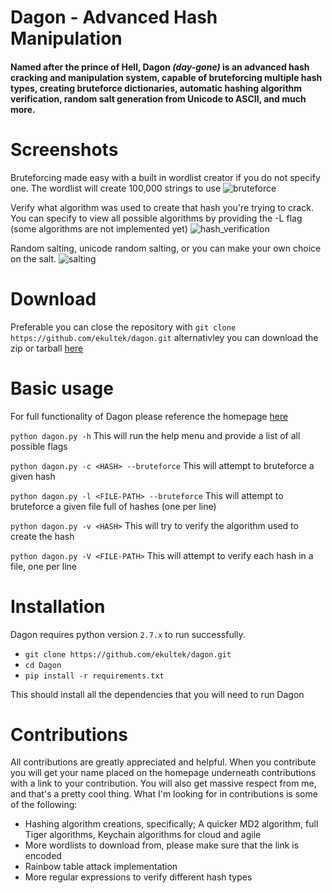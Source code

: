 # Dagon - Advanced Hash Manipulation
#### Named after the prince of Hell, Dagon *(day-gone)* is an advanced hash cracking and manipulation system, capable of bruteforcing multiple hash types, creating bruteforce dictionaries, automatic hashing algorithm verification, random salt generation from Unicode to ASCII, and much more. 

# Screenshots

Bruteforcing made easy with a built in wordlist creator if you do not specify one. The wordlist will create 100,000 strings to use
![bruteforce](https://cloud.githubusercontent.com/assets/14183473/26070657/fc6ef54e-396a-11e7-8479-5410ea2d170d.PNG)

Verify what algorithm was used to create that hash you're trying to crack. You can specify to view all possible algorithms by providing the -L flag (some algorithms are not implemented yet)
![hash_verification](https://cloud.githubusercontent.com/assets/14183473/26070690/1cd632a2-396b-11e7-89cc-20182d347848.PNG)

Random salting, unicode random salting, or you can make your own choice on the salt.
![salting](https://cloud.githubusercontent.com/assets/14183473/26070692/1eb062f0-396b-11e7-91bb-4238bd241bef.PNG)

# Download

Preferable you can close the repository with `git clone https://github.com/ekultek/dagon.git` alternativley you can download the zip or tarball [here](https://github.com/ekultek/dagon/releases)

# Basic usage

For full functionality of Dagon please reference the homepage [here](https://ekultek.github.io/Dagon/)

`python dagon.py -h` This will run the help menu and provide a list of all possible flags

`python dagon.py -c <HASH> --bruteforce` This will attempt to bruteforce a given hash

`python dagon.py -l <FILE-PATH> --bruteforce` This will attempt to bruteforce a given file full of hashes (one per line)

`python dagon.py -v <HASH>` This will try to verify the algorithm used to create the hash

`python dagon.py -V <FILE-PATH>` This will attempt to verify each hash in a file, one per line

# Installation

Dagon requires python version `2.7.x` to run successfully.

 - `git clone https://github.com/ekultek/dagon.git`
 - `cd Dagon`
 - `pip install -r requirements.txt`
 
This should install all the dependencies that you will need to run Dagon

# Contributions

All contributions are greatly appreciated and helpful. When you contribute you will get your name placed on the homepage underneath contributions with a link to your contribution. You will also get massive respect from me, and that's a pretty cool thing. What I'm looking for in contributions is some of the following:

 - Hashing algorithm creations, specifically; A quicker MD2 algorithm, full Tiger algorithms, Keychain algorithms for cloud and agile
 - More wordlists to download from, please make sure that the link is encoded
 - Rainbow table attack implementation
 - More regular expressions to verify different hash types